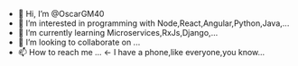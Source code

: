 - 👋 Hi, I’m @OscarGM40
- 👀 I’m interested in programming with Node,React,Angular,Python,Java,...
- 🌱 I’m currently learning Microservices,RxJs,Django,...
- 💞️ I’m looking to collaborate on ...
- 📫 How to reach me ... <- I have a phone,like everyone,you know...

<!---
OscarGM40/OscarGM40 is a ✨ special ✨ repository because its `README.md` (this file) appears on your GitHub profile.
You can click the Preview link to take a look at your changes.
--->
